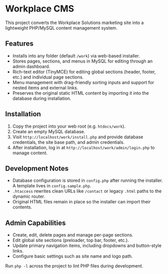 # Workplace CMS

This project converts the Workplace Solutions marketing site into a lightweight PHP/MySQL content management system.

## Features
- Installs into any folder (default `/work`) via web-based installer.
- Stores pages, sections, and menus in MySQL for editing through an admin dashboard.
- Rich-text editor (TinyMCE) for editing global sections (header, footer, etc.) and individual page sections.
- Menu management with drag-friendly sorting inputs and support for nested items and external links.
- Preserves the original static HTML content by importing it into the database during installation.

## Installation
1. Copy the project into your web root (e.g. `htdocs/work`).
2. Create an empty MySQL database.
3. Visit `http://localhost/work/install.php` and provide database credentials, the site base path, and admin credentials.
4. After installation, log in at `http://localhost/work/admin/login.php` to manage content.

## Development Notes
- Database configuration is stored in `config.php` after running the installer. A template lives in `config.sample.php`.
- `.htaccess` rewrites clean URLs like `/contact` or legacy `.html` paths to the dynamic router.
- Original HTML files remain in place so the installer can import their contents.

## Admin Capabilities
- Create, edit, delete pages and manage per-page sections.
- Edit global site sections (preloader, top bar, footer, etc.).
- Update primary navigation items, including dropdowns and button-style links.
- Configure basic settings such as site name and logo path.

Run `php -l` across the project to lint PHP files during development.
